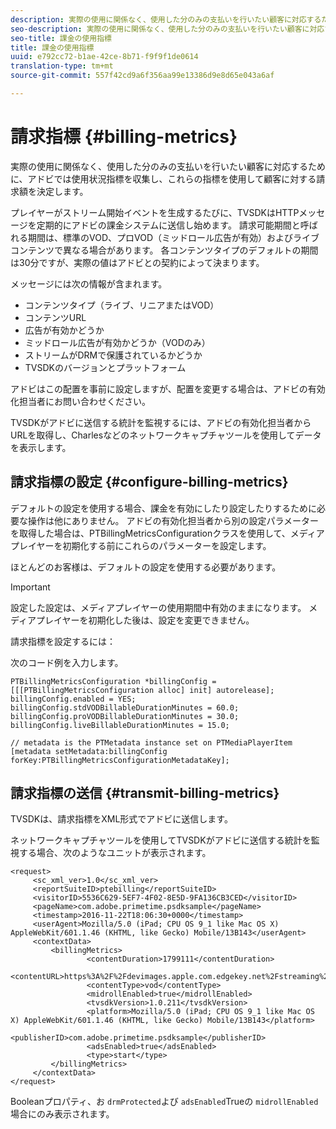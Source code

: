 ```yaml
---
description: 実際の使用に関係なく、使用した分のみの支払いを行いたい顧客に対応するために、アドビでは使用状況指標を収集し、これらの指標を使用して顧客に対する請求額を決定します。
seo-description: 実際の使用に関係なく、使用した分のみの支払いを行いたい顧客に対応するために、アドビでは使用状況指標を収集し、これらの指標を使用して顧客に対する請求額を決定します。
seo-title: 課金の使用指標
title: 課金の使用指標
uuid: e792cc72-b1ae-42ce-8b71-f9f9f1de0614
translation-type: tm+mt
source-git-commit: 557f42cd9a6f356aa99e13386d9e8d65e043a6af

---
```



# 請求指標 {#billing-metrics}

実際の使用に関係なく、使用した分のみの支払いを行いたい顧客に対応するために、アドビでは使用状況指標を収集し、これらの指標を使用して顧客に対する請求額を決定します。

プレイヤーがストリーム開始イベントを生成するたびに、TVSDKはHTTPメッセージを定期的にアドビの課金システムに送信し始めます。 請求可能期間と呼ばれる期間は、標準のVOD、プロVOD（ミッドロール広告が有効）およびライブコンテンツで異なる場合があります。 各コンテンツタイプのデフォルトの期間は30分ですが、実際の値はアドビとの契約によって決まります。

メッセージには次の情報が含まれます。

* コンテンツタイプ（ライブ、リニアまたはVOD）
* コンテンツURL
* 広告が有効かどうか
* ミッドロール広告が有効かどうか（VODのみ）
* ストリームがDRMで保護されているかどうか
* TVSDKのバージョンとプラットフォーム

アドビはこの配置を事前に設定しますが、配置を変更する場合は、アドビの有効化担当者にお問い合わせください。

TVSDKがアドビに送信する統計を監視するには、アドビの有効化担当者からURLを取得し、Charlesなどのネットワークキャプチャツールを使用してデータを表示します。

## 請求指標の設定 {#configure-billing-metrics}

デフォルトの設定を使用する場合、課金を有効にしたり設定したりするために必要な操作は他にありません。 アドビの有効化担当者から別の設定パラメーターを取得した場合は、PTBillingMetricsConfigurationクラスを使用して、メディアプレイヤーを初期化する前にこれらのパラメーターを設定します。

ほとんどのお客様は、デフォルトの設定を使用する必要があります。

>[!IMPORTANT]
>
>設定した設定は、メディアプレイヤーの使用期間中有効のままになります。 メディアプレイヤーを初期化した後は、設定を変更できません。

請求指標を設定するには：

次のコード例を入力します。

```
PTBillingMetricsConfiguration *billingConfig = [[[PTBillingMetricsConfiguration alloc] init] autorelease]; 
billingConfig.enabled = YES; 
billingConfig.stdVODBillableDurationMinutes = 60.0; 
billingConfig.proVODBillableDurationMinutes = 30.0; 
billingConfig.liveBillableDurationMinutes = 15.0; 
                
// metadata is the PTMetadata instance set on PTMediaPlayerItem 
[metadata setMetadata:billingConfig forKey:PTBillingMetricsConfigurationMetadataKey];
```

## 請求指標の送信 {#transmit-billing-metrics}

TVSDKは、請求指標をXML形式でアドビに送信します。

<!--<a id="example_13ABDB1CC0B549968A534765378DA3A0"></a>-->

ネットワークキャプチャツールを使用してTVSDKがアドビに送信する統計を監視する場合、次のようなユニットが表示されます。

```
<request> 
     <sc_xml_ver>1.0</sc_xml_ver> 
     <reportSuiteID>ptebilling</reportSuiteID> 
     <visitorID>5536C629-5EF7-4F02-8E5D-9FA136CB3CED</visitorID> 
     <pageName>com.adobe.primetime.psdksample</pageName> 
     <timestamp>2016-11-22T18:06:30+0000</timestamp> 
     <userAgent>Mozilla/5.0 (iPad; CPU OS 9_1 like Mac OS X) AppleWebKit/601.1.46 (KHTML, like Gecko) Mobile/13B143</userAgent> 
     <contextData> 
         <billingMetrics> 
                 <contentDuration>1799111</contentDuration> 
                 <contentURL>https%3A%2F%2Fdevimages.apple.com.edgekey.net%2Fstreaming%2Fexamples%2Fbipbop_16x9%2Fbipbop_16x9_variant.m3u8</contentURL> 
                 <contentType>vod</contentType> 
                 <midrollEnabled>true</midrollEnabled> 
                 <tvsdkVersion>1.0.211</tvsdkVersion> 
                 <platform>Mozilla/5.0 (iPad; CPU OS 9_1 like Mac OS X) AppleWebKit/601.1.46 (KHTML, like Gecko) Mobile/13B143</platform> 
                 <publisherID>com.adobe.primetime.psdksample</publisherID> 
                 <adsEnabled>true</adsEnabled> 
                 <type>start</type> 
         </billingMetrics> 
     </contextData> 
</request>
```

Booleanプロパティ、お `drmProtected`よび `adsEnabled`Trueの `midrollEnabled` 場合にのみ表示されます。